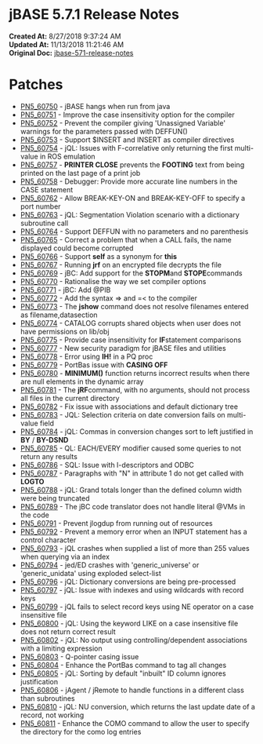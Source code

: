 # jBASE 5.7.1 Release Notes

**Created At:** 8/27/2018 9:37:24 AM  
**Updated At:** 11/13/2018 11:21:46 AM  
**Original Doc:** [jbase-571-release-notes](https://docs.jbase.com/48420-5-7-1-release-notes/jbase-571-release-notes)  


# Patches

- [PN5\_60750](./../pn5_60750) - jBASE hangs when run from java
- [PN5\_60751](./../pn5_60751) - Improve the case insensitivity option for the compiler
- [PN5\_60752](./../pn5_60752) - Prevent the compiler giving 'Unassigned Variable' warnings for the parameters passed with DEFFUN()
- [PN5\_60753](./../pn5_60753) - Support $INSERT and INSERT as compiler directives
- [PN5\_60754](pn5_60754) - jQL: Issues with F-correlative only returning the first multi-value in ROS emulation
- [PN5\_60757](pn5_60757) - **PRINTER CLOSE** prevents the **FOOTING** text from being printed on the last page of a print job
- [PN5\_60758](./../pn5_60758) - Debugger: Provide more accurate line numbers in the CASE statement
- [PN5\_60762](./../pn5_60762) - Allow BREAK-KEY-ON and BREAK-KEY-OFF to specify a port number
- [PN5\_60763](./../pn5_60763) - jQL: Segmentation Violation scenario with a dictionary subroutine call
- [PN5\_60764](./../pn5_60764) - Support DEFFUN with no parameters and no parenthesis
- [PN5\_60765](./../pn5_60765) - Correct a problem that when a CALL fails, the name displayed could become corrupted
- [PN5\_60766](pn5_60766) - Support **self** as a synonym for **this**
- [PN5\_60767](./../pn5_60767) - Running **jrf** on an encrypted file decrypts the file
- [PN5\_60769](./../pn5_60769) - jBC: Add support for the **STOPM**and **STOPE**commands
- [PN5\_60770](./../pn5_60770) - Rationalise the way we set compiler options
- [PN5\_60771](./../pn5_60771) - jBC: Add @PIB
- [PN5\_60772](./../pn5_60772) - Add the syntax =&gt; and =&lt; to the compiler
- [PN5\_60773](./../pn5_60773) - The **jshow** command does not resolve filenames entered as filename,datasection
- [PN5\_60774](./../pn5_60774) - CATALOG corrupts shared objects when user does not have permissions on lib/obj
- [PN5\_60775](./../pn5_60775) - Provide case insensitivity for **IF**statement comparisons
- [PN5\_60777](./../pn5_60777) - New security paradigm for jBASE files and utilities
- [PN5\_60778](./../pn5_60778) - Error using **IH!** in a PQ proc
- [PN5\_60779](./../pn5_60779) - PortBas issue with **CASING OFF**
- [PN5\_60780](./../pn5_60780) - **MINIMUM()** function returns incorrect results when there are null elements in the dynamic array
- [PN5\_60781](./../pn5_60781) - The **jRF**command, with no arguments, should not process all files in the current directory
- [PN5\_60782](./../pn5_60782) - Fix issue with associations and default dictionary tree
- [PN5\_60783](./../pn5_60783) - JQL: Selection criteria on date conversion fails on multi-value field
- [PN5\_60784](./../pn5_60784) - jQL: Commas in conversion changes sort to left justified in **BY** / **BY-DSND**
- [PN5\_60785](pn5_60785) - QL: EACH/EVERY modifier caused some queries to not return any results
- [PN5\_60786](./../pn5_60786) - SQL: Issue with I-descriptors and ODBC
- [PN5\_60787](./../pn5_60787) - Paragraphs with "N" in attribute 1 do not get called with **LOGTO**
- [PN5\_60788](./../pn5_60788) - jQL: Grand totals longer than the defined column width were being truncated
- [PN5\_60789](./../pn5_60789) - The jBC code translator does not handle literal @VMs in the code
- [PN5\_60791](./../pn5_60791) - Prevent jlogdup from running out of resources
- [PN5\_60792](./../pn5_60792) - Prevent a memory error when an INPUT statement has a control character
- [PN5\_60793](./../pn5_60793) - jQL crashes when supplied a list of more than 255 values when querying via an index
- [PN5\_60794](./../pn5_60794) - jed/ED crashes with 'generic\_universe' or 'generic\_unidata' using exploded select-list
- [PN5\_60796](./../pn5_60796) - jQL: Dictionary conversions are being pre-processed
- [PN5\_60797](./../pn5_60797) - jQL: Issue with indexes and using wildcards with record keys
- [PN5\_60799](./../pn5_60799) - jQL fails to select record keys using NE operator on a case insensitive file
- [PN5\_60800](./../pn5_60800) - jQL: Using the keyword LIKE on a case insensitive file does not return correct result
- [PN5\_60802](./../pn5_60802) - jQL: No output using controlling/dependent associations with a limiting expression
- [PN5\_60803](./../pn5_60803) - Q-pointer casing issue
- [PN5\_60804](./../pn5_60804) - Enhance the PortBas command to tag all changes
- [PN5\_60805](./../pn5_60805) - jQL: Sorting by default "inbuilt" ID column ignores justification
- [PN5\_60806](./../pn5_60806) - jAgent / jRemote to handle functions in a different class than subroutines
- [PN5\_60810](./../pn5_60810) - jQL: NU conversion, which returns the last update date of a record, not working
- [PN5\_60811](./../pn5_60811) - Enhance the COMO command to allow the user to specify the directory for the como log entries


